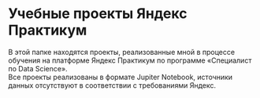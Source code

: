 # Учебные проекты Яндекс Практикум
В этой папке находятся проекты, реализованные мной в процессе обучения на платформе Яндекс Практикум по программе «Специалист по Data Science».\
Все проекты реализованы в формате Jupiter Notebook, источники данных отсутствуют в соответствии с требованиями Яндекс.
